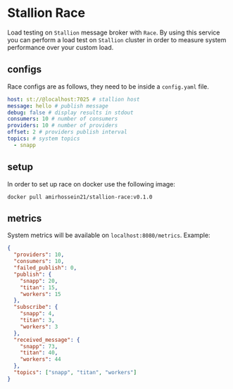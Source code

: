 # Stallion Race

Load testing on ```Stallion``` message broker with ```Race```. By using
this service you can perform a load test on ```Stallion``` cluster in order
to measure system performance over your custom load.

## configs

Race configs are as follows, they need to be inside a ```config.yaml``` file.

```yaml
host: st://@localhost:7025 # stallion host
message: hello # publish message
debug: false # display results in stdout
consumers: 10 # number of consumers
providers: 10 # number of providers
offset: 2 # providers publish interval
topics: # system topics
  - snapp

```

## setup

In order to set up race on docker use the following image:

```shell
docker pull amirhossein21/stallion-race:v0.1.0
```

## metrics

System metrics will be available on ```localhost:8080/metrics```. Example:

```json
{
  "providers": 10,
  "consumers": 10,
  "failed_publish": 0,
  "publish": {
    "snapp": 20,
    "titan": 15,
    "workers": 15
  },
  "subscribe": {
    "snapp": 4,
    "titan": 3,
    "workers": 3
  },
  "received_message": {
    "snapp": 73,
    "titan": 40,
    "workers": 44
  },
  "topics": ["snapp", "titan", "workers"]
}
```
